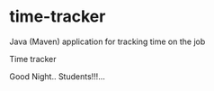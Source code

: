 # time-tracker
Java (Maven) application for tracking time on the job

Time tracker

Good Night.. Students!!!...
